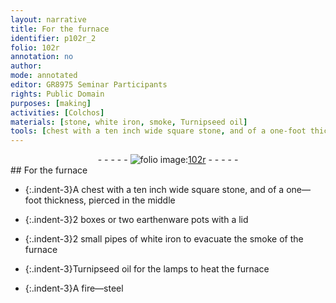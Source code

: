 ```yaml
---
layout: narrative
title: For the furnace
identifier: p102r_2
folio: 102r
annotation: no
author:
mode: annotated
editor: GR8975 Seminar Participants
rights: Public Domain
purposes: [making]
activities: [Colchos]
materials: [stone, white iron, smoke, Turnipseed oil]
tools: [chest with a ten inch wide square stone, and of a one-foot thickness, pierced in the middle, boxes, earthenware pots with a lid, small pipes of white iron, furnace, lamps, fire-steel]
---
```


 <div class="folio" align="center">- - - - - <a href="http://gallica.bnf.fr/ark:/12148/btv1b10500001g/f209.image" target="_blank"><img src="https://cu-mkp.github.io/GR8975-edition/assets/photo-icon.png" alt="folio image: " style="display:inline-block; margin-bottom:-3px;"/>102r</a> - - - - - </div>  
## For the furnace

 
 <span class="activity"></span> 
- {:.indent-3}A <span class="tool">chest with a ten inch wide square <span class="material">stone</span>, and of a one—foot thickness, pierced in the middle</span>
 
- {:.indent-3}2 <span class="tool">boxes</span> or two <span class="tool">earthenware pots with a lid</span>
 
- {:.indent-3}2 <span class="tool">small pipes of <span class="material">white iron</span></span> to evacuate the <span class="material">smoke</span> of the <span class="tool">furnace</span>
 
- {:.indent-3}<span class="material">Turnipseed oil</span> for the <span class="tool">lamps</span> to heat the <span class="tool">furnace</span>
 
- {:.indent-3}A <span class="tool">fire—steel</span>
 
 